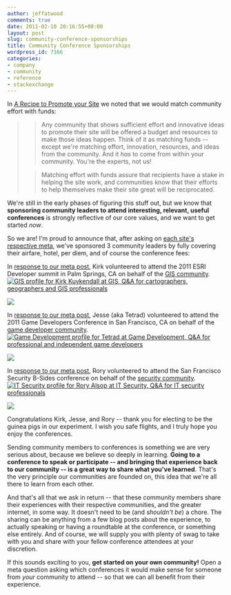 ```yaml
---
author: jeffatwood
comments: true
date: 2011-02-10 20:16:55+00:00
layout: post
slug: community-conference-sponsorships
title: Community Conference Sponsorships
wordpress_id: 7166
categories:
- company
- community
- reference
- stackexchange
---
```


In [A Recipe to Promote your Site](http://blog.stackoverflow.com/2010/08/a-recipe-to-promote-your-site/) we noted that we would match community effort with funds:



<blockquote>

> 
> Any community that shows sufficient effort and innovative ideas to promote their site will be offered a budget and resources to make those ideas happen. Think of it as matching funds -- except we're matching effort, innovation, resources, and ideas from the community. And it _has_ to come from within your community. You're the experts, not us!
> 
> 

> 
> Matching effort with funds assure that recipients have a stake in helping the site work, and communities know that their efforts to help themselves make their site great will be reciprocated.
> 

> 
> 
</blockquote>



We're still in the early phases of figuring this stuff out, but we know that **sponsoring community leaders to attend interesting, relevant, useful conferences** is strongly reflective of our core values, and we want to get started _now_.

So we are! I'm proud to announce that, after asking on [each site's respective meta](http://blog.stackoverflow.com/2010/07/new-per-site-metas/), we've sponsored 3 community leaders by fully covering their airfare, hotel, per diem, and of course the conference fees:

In [response to our meta post](http://meta.gis.stackexchange.com/questions/262/sponsoring-a-community-member-to-attend-the-2011-esri-dev-summit), Kirk volunteered to attend the 2011 ESRI Developer summit in Palm Springs, CA on behalf of the [GIS community](http://gis.stackexchange.com).
[
![GIS profile for Kirk Kuykendall at GIS, Q&A for cartographers, geographers and GIS professionals](http://gis.stackexchange.com/users/flair/59.png)
](http://gis.stackexchange.com/users/59/kirk-kuykendall)

[![](http://blog.stackoverflow.com/wp-content/uploads/2011-esri-developer-summit.jpg)](http://www.esri.com/events/devsummit/index.html)

In [response to our meta post](http://meta.gamedev.stackexchange.com/questions/349/sponsoring-a-community-member-to-attend-the-2011-gdc), Jesse (aka Tetrad) volunteered to attend the 2011 Game Developers Conference in San Francisco, CA on behalf of the [game developer community](http://gamedev.stackexchange.com).
[
![Game Development profile for Tetrad at Game Development, Q&A for professional and independent game developers](http://gamedev.stackexchange.com/users/flair/51.png)
](http://gamedev.stackexchange.com/users/51/tetrad)

[![](http://blog.stackoverflow.com/wp-content/uploads/game-developers-conference-20111.jpg)](http://www.gdconf.com/)

In [response to our meta post](http://meta.security.stackexchange.com/questions/142/sponsoring-a-community-member-to-attend-the-2011-security-bsides), Rory volunteered to attend the San Francisco Security B-Sides conference on behalf of the [security community](http://security.stackexchange.com).
[
![IT Security profile for Rory Alsop at IT Security, Q&A for IT security professionals](http://security.stackexchange.com/users/flair/485.png)
](http://security.stackexchange.com/users/485/rory-alsop)

[![](http://blog.stackoverflow.com/wp-content/uploads/security-b-sides.jpg)](http://www.securitybsides.com/w/page/12194156/FrontPage)

Congratulations Kirk, Jesse, and Rory -- thank you for electing to be the guinea pigs in our experiment. I wish you safe flights, and I truly hope you enjoy the conferences.

Sending community members to conferences is something we are very serious about, because we believe so deeply in learning. **Going to a conference to speak or participate -- and bringing that experience back to our community -- is a great way to share what you've learned**. That's the very principle our communities are founded on, this idea that we're all there to learn from each other.

And that's all that we ask in return -- that these community members share their experiences with their respective communities, and the greater internet, in some way. It doesn't need to be (and _shouldn't be_) a chore. The sharing can be anything from a few blog posts about the experience, to actually speaking or having a roundtable at the conference, or something else entirely. And of course, we will supply you with plenty of swag to take with you and share with your fellow conference attendees at your discretion.

If this sounds exciting to you, **get started on your own community!** Open a meta question asking which conferences it would make sense for someone from _your_ community to attend -- so that we can all benefit from their experience.
